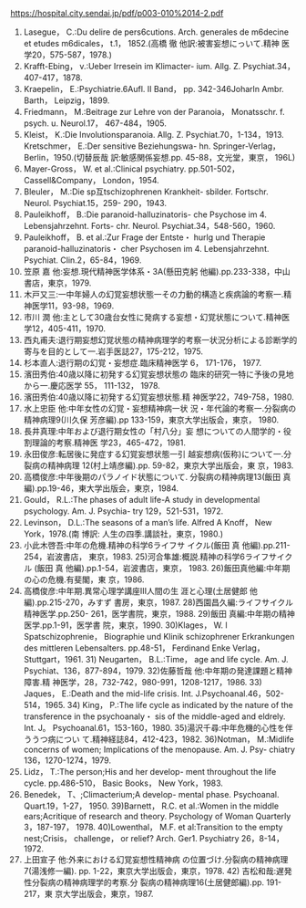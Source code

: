  

https://hospital.city.sendai.jp/pdf/p003-010%2014-2.pdf

1) Lasegue， C.:Du delire de pers6cutions. Arch.  generales de m6decine et etudes m6dicales， t.1，  1852.(高橋 徹 他訳:被害妄想にっいて.精神  医学20，575-587，1978.) 
2) Krafft-Ebing， v.:Ueber Irresein im Klimacter-  ium. Allg. Z. Psychiat.34，407-417，1878. 
3) Kraepelin， E.:Psychiatrie.6Aufl. II Band， pp.  342-346Joharln Ambr. Barth， Leipzig，1899. 
4) Friedmann， M.:Beitrage zur Lehre von der  Paranoia， Monatsschr. f. psych. u. Neurol.17，  467-484，1905. 
5) Kleist， K.:Die Involutionsparanoia. Allg. Z.  Psychiat.70，1-134，1913.
Kretschmer， E.:Der sensitive Beziehungswa- hn. Springer-Verlag， Berlin，1950.(切替辰哉 訳:敏感関係妄想.pp. 45-88，文光堂，東京， 196L)
7) Mayer-Gross， W. et al.:Clinical psychiatry. pp.501-502， Cassell&Company， London，1954.
8) Bleuler， M.:Die sp互tschizophrenen Krankheit- sbilder. Fortschr. Neurol. Psychiat.15，259- 290，1943. 
9) Pauleikhoff， B.:Die paranoid-halluzinatoris- che Psychose im 4. Lebensjahrzehnt. Forts- chr. Neurol. Psychiat.34，548-560，1960. 
10) Pauleikhoff， B. et al.:Zur Frage der Entste・ hurlg und Therapie paranoid-halluzinatoris・ cher Psychosen im 4. Lebensjahrzehnt. Psychiat. Clin.2，65-84，1969. 
11) 笠原 嘉 他:妄想.現代精神医学体系・3A(懸田克躬 他編).pp.233-338，中山書店，東京，1979.
12) 木戸又三:一中年婦人の幻覚妄想状態一その力動的構造と疾病論的考察一.精神医学11，93-98，1969.
13) 市川 潤 他:主として30歳台女性に発病する妄想・幻覚状態について.精神医学12，405-411，1970.
14) 西丸甫夫:退行期妄想幻覚状態の精神病理学的考察一状況分析による診断学的寄与を目的として一.岩手医誌27，175-212，1975.
15) 杉本直人:退行期の幻覚・妄想症.臨床精神医学 6， 171-176， 1977.
16) 濱田秀伯:40歳以降に初発する幻覚妄想状態の 臨床的研究一特に予後の見地から一.慶応医学 55， 111-132， 1978.
17) 濱田秀伯:40歳以降に初発する幻覚妄想状態.精 神医学22，749-758，1980. 
18) 水上忠臣 他:中年女性の幻覚・妄想精神病一状 況・年代論的考察一.分裂病の精神病理9(川久保 芳彦編).pp 133-159，東京大学出版会，東京， 1980. 
19) 長井真理:中年および退行期女性の「村八分」妄 想についての人間学的・役割理論的考察.精神医 学23，465-472，1981. 
20) 永田俊彦:転居後に発症する幻覚妄想状態一引 越妄想病(仮称)について一.分裂病の精神病理 12(村上靖彦編).pp. 59-82，東京大学出版会，東 京，1983. 
21) 高橋俊彦:中年後期のパラノイド状態について. 分裂病の精神病理13(飯田 真編).pp.19-46，東大学出版会，東京，1984.
22) Gould， R.L.:The phases of adult life-A study   in developmental psychology. Am. J. Psychia-   try 129，521-531，1972. 
23) Levinson， D.L.:The seasons of a man’s life.   Alfred A Knoff， New York，1978.(南 博訳:   人生の四季.講談社，東京，1980.) 
24) 小此木啓吾:中年の危機.精神の科学6ライフサ   イクル(飯田 真 他編).pp.211-254，岩波書店，   東京，1983. 
25)河合隼雄:概説.精神の科学6ライフサイクル   (飯田 真 他編).pp.1-54，岩波書店，東京，   1983. 
26)飯田真他編:中年期の心の危機.有斐閣，東   京，1986. 
27) 高橋俊彦:中年期.異常心理学講座III人間の生   涯と心理(土居健郎 他編).pp.215-270，みすず   書房，東京，1987. 
28)西園昌久編:ライフサイクル精神医学.pp.250-   261，医学書院，東京，1988. 
29)飯田 真編:中年期の精神医学.pp.1-91，医学書   院，東京，1990. 30)Klages， W. l Spatschizophrenie， Biographie   und Klinik schizophrener Erkrankungen des   mittleren Lebensalters. pp.48-51， Ferdinand   Enke Verlag， Stuttgart，1961. 31) Neugarten， B.L.:Time， age and life cycle.   Am. J. Psychiat、136，877-894，1979. 32)佐藤哲哉 他:中年期の発達課題と精神障害.精   神医学，28，732-742，980-991，1208-1217，1986. 33) Jaques， E.:Death and the mid-life crisis. Int.   J.Psychoanal.46，502-514，1965. 34) King， P.:The life cycle as indicated by the   nature of the transference in the psychoanaly・   sis of the middle-aged and eldrely. Int. J。   Psychoanal.61，153-160，1980. 35)湯沢千尋:中年危機的心性を伴ううつ病につい   て.精神経誌84，412-423，1982. 36)Notman， M.:Midlife concerns of women;   Implications of the menopause. Am. J. Psy-   chiatry 136，1270-1274，1979.
37) Lidz， T.:The person;His and her develop-   ment throughout the life cycle. pp.486-510，   Basic Books， New York，1983.
38) Benedek， T、;Climacterium;A develop-   mental phase. Psychoanal. Quart.19，1-27，   1950.
39)Barnett， R.C. et al.:Women in the middle ears;Acritique of research and theory.   Psychology of Woman Quarterly 3，187-197，   1978. 
40)Lowenthal， M.F. et al:Transition to the   empty nest;Crisis， challenge， or relief?   Arch. Ger1. Psychiatry 26，8-14，1972.
41) 上田宣子 他:外来における幻覚妄想性精神病   の位置づけ.分裂病の精神病理7(湯浅修一編).   pp. 1-22，東京大学出版会，東京，1978. 42) 吉松和哉:遅発性分裂病の精神病理学的考察.分   裂病の精神病理16(土居健郎編).pp. 191-217，東   京大学出版会，東京，1987.

